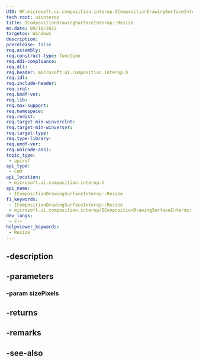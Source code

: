 ```yaml
---
UID: NF:microsoft.ui.composition.interop.ICompositionDrawingSurfaceInterop.Resize
tech.root: uiinterop
title: ICompositionDrawingSurfaceInterop::Resize
ms.date: 09/16/2022
targetos: Windows
description: 
prerelease: false
req.assembly: 
req.construct-type: function
req.ddi-compliance: 
req.dll: 
req.header: microsoft.ui.composition.interop.h
req.idl: 
req.include-header: 
req.irql: 
req.kmdf-ver: 
req.lib: 
req.max-support: 
req.namespace: 
req.redist: 
req.target-min-winverclnt: 
req.target-min-winversvr: 
req.target-type: 
req.type-library: 
req.umdf-ver: 
req.unicode-ansi: 
topic_type:
 - apiref
api_type:
 - COM
api_location:
 - microsoft.ui.composition.interop.h
api_name:
 - ICompositionDrawingSurfaceInterop::Resize
f1_keywords:
 - ICompositionDrawingSurfaceInterop::Resize
 - microsoft.ui.composition.interop/ICompositionDrawingSurfaceInterop::Resize
dev_langs:
 - c++
helpviewer_keywords:
 - Resize
---
```


## -description

## -parameters

### -param sizePixels

## -returns

## -remarks

## -see-also

